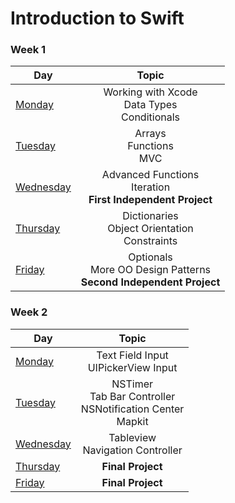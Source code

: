# Introduction to Swift

### Week 1

Day 	    |	Topic           
----------|:----------------:
[Monday](https://github.com/upperlinecode/intro-to-swift/tree/master/day-1) 	  | Working with Xcode <br> Data Types <br> Conditionals
[Tuesday](https://github.com/upperlinecode/intro-to-swift/tree/master/day-2)    | Arrays <br> Functions <br> MVC
[Wednesday](https://github.com/upperlinecode/intro-to-swift/tree/master/day-3)  | Advanced Functions <br> Iteration <br> **First Independent Project**
[Thursday](https://github.com/upperlinecode/intro-to-swift/tree/master/day-4)   | Dictionaries <br> Object Orientation <br> Constraints
[Friday](https://github.com/upperlinecode/intro-to-swift/tree/master/day-5)     | Optionals <br> More OO Design Patterns <br> **Second Independent Project**


### Week 2

Day 	    |	Topic           
----------|:----------------:
[Monday](https://github.com/upperlinecode/intro-to-swift/tree/master/day-6) 	  | Text Field Input <br> UIPickerView Input
[Tuesday](https://github.com/upperlinecode/intro-to-swift/tree/master/day-7)    | NSTimer <br> Tab Bar Controller <br> NSNotification Center <br> Mapkit
[Wednesday](https://github.com/upperlinecode/intro-to-swift/tree/master/day-8)  | Tableview <br> Navigation Controller
[Thursday](https://github.com/upperlinecode/intro-to-swift/tree/master/day-9)   | **Final Project**
[Friday](https://github.com/upperlinecode/intro-to-swift/tree/master/day-10)    | **Final Project**

